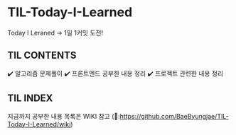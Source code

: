 # TIL-Today-I-Learned
Today I Leraned -> 1일 1커밋 도전!

## TIL CONTENTS
:heavy_check_mark: 알고리즘 문제풀이
:heavy_check_mark: 프론트엔드 공부한 내용 정리
:heavy_check_mark: 프로젝트 관련한 내용 정리

## TIL INDEX
지금까지 공부한 내용 목록은 WIKI 참고
(🔗:https://github.com/BaeByungjae/TIL-Today-I-Learned/wiki)
